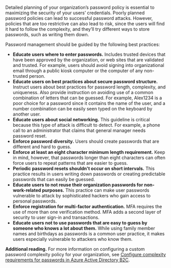 Detailed planning of your organization’s password policy is essential to maximizing the security of your users’ credentials. Poorly planned password policies can lead to successful password attacks. However, policies that are too restrictive can also lead to risk, since the users will find it hard to follow the complexity, and they’ll try different ways to store passwords, such as writing them down.

Password management should be guided by the following best practices:

 -  **Educate users where to enter passwords.** Includes trusted devices that have been approved by the organization, or web sites that are validated and trusted. For example, users should avoid signing into organizational email through a public kiosk computer or the computer of any non-trusted person.
 -  **Educate users on best practices about secure password structure.** Instruct users about best practices for password length, complexity, and uniqueness. Also provide instruction on avoiding use of a common combination of letters that can be guessed. For example, Alex1234 is a poor choice for a password since it contains the name of the user, and a number combination can be easily seen typed on the keyboard by another user.
 -  **Educate users about social networking.** This guideline is critical because this type of attack is difficult to detect. For example, a phone call to an administrator that claims that general manager needs password reset.
 -  **Enforce password diversity.** Users should create passwords that are different and hard to guess.
 -  **Enforce at least an eight character minimum length requirement.** Keep in mind, however, that passwords longer than eight characters can often force users to repeat patterns that are easier to guess.
 -  **Periodic password resets shouldn't occur on short intervals.** This practice results in users writing down passwords or creating predictable passwords that can easily be guessed.
 -  **Educate users to not reuse their organization passwords for non-work-related purposes.** This practice can make user passwords vulnerable to attack by sophisticated hackers who gain access to personal passwords.
 -  **Enforce registration for multi-factor authentication.** MFA requires the use of more than one verification method. MFA adds a second layer of security to user sign-in and transactions.
 -  **Educate users not to use passwords that are easy to guess by someone who knows a lot about them.** While using family member names and birthdays as passwords is a common user practice, it makes users especially vulnerable to attackers who know them.

**Additional reading.** For more information on configuring a custom password complexity policy for your organization, see [Configure complexity requirements for passwords in Azure Active Directory B2C](https://github.com/MicrosoftDocs/azure-docs/blob/master/articles/active-directory-b2c/password-complexity.md#:~:text=%20Configure%20complexity%20requirements%20for%20passwords%20in%20Azure,Allows%20you%20to%20accept%20digits%20only...%20More%20?azure-portal=true).
